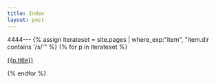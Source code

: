 ```yaml
---
title: Index
layout: post
---
```


4444---
{% assign iterateset = site.pages | where_exp:"item", "item.dir contains '/s/'" %}
{% for p in iterateset %}
<p><a href="{{p.url}}">{{p.title}}</a></p>
{% endfor %}
